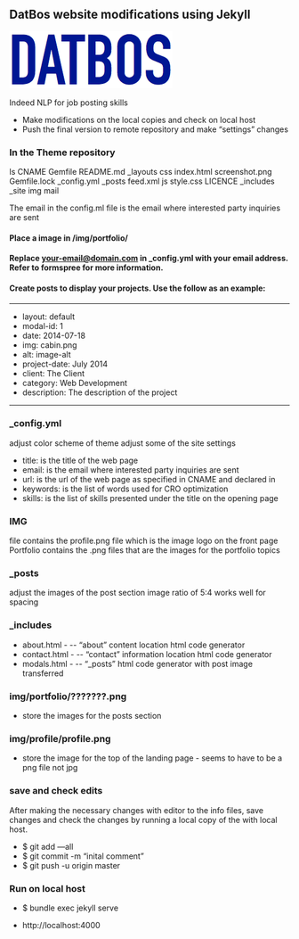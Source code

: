 ## DatBos website modifications using Jekyll

![Datbos logo](logo.png)

Indeed NLP for job posting skills
- Make modifications on the local copies and check on local host
- Push the final version to remote repository and make “settings” changes

### In the Theme repository
ls
CNAME  Gemfile	README.md 	_layouts	css		   index.html	screenshot.png
Gemfile.lock	 _config.yml	_posts		feed.xml js		     style.css
LICENCE		    _includes	   _site		  img		   mail

The email in the config.ml file is the email where interested party inquiries are sent 

#### Place a image in /img/portfolio/
#### Replace your-email@domain.com in _config.yml with your email address. Refer to formspree for more information.
#### Create posts to display your projects. Use the follow as an example:
- ---
- layout: default
- modal-id: 1
- date: 2014-07-18
- img: cabin.png
- alt: image-alt
- project-date: July 2014
- client: The Client
- category: Web Development
- description: The description of the project

- ---

### _config.yml
adjust color scheme of theme
adjust some of the site settings
-	title:      is the title of the web page
-	email:      is the email where interested party inquiries are sent
-	url:        is the url of the web page as specified in CNAME and declared in 
-	keywords:   is the list of words used for CRO optimization
-	skills:     is the list of skills presented under the title on the opening page

### IMG 
file contains the profile.png file which is the image logo on the front page
Portfolio contains the .png files that are the images for the portfolio topics

### _posts
adjust the images of the post section
	image ratio of 5:4 works well for spacing

### _includes   
- about.html - 
-- “about” content location html code generator
- contact.html -
-- “contact” information location html code generator
- modals.html - 
-- “_posts” html code generator with post image transferred


### img/portfolio/???????.png 
- store the images for the posts section

### img/profile/profile.png
- store the image for the top of the landing page - seems to have to be a png file not jpg

### save and check edits
After making the necessary changes with editor to the info files, save changes and check the changes by running a local copy of the with local host.
- $ git add —all
- $ git commit -m “inital comment”
- $ git push -u origin master

### Run on local host
- $ bundle exec jekyll serve

- http://localhost:4000
